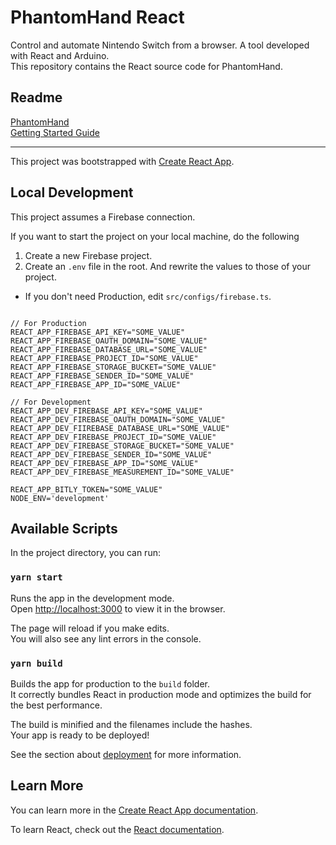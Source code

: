 # PhantomHand React

Control and automate Nintendo Switch from a browser. A tool developed with React and Arduino.  
This repository contains the React source code for PhantomHand.

## Readme

[PhantomHand](https://github.com/noov-smash/PhantomHand#readme)  
[Getting Started Guide](https://zenn.dev/noov/articles/8afaf41678dfa7)

---

This project was bootstrapped with [Create React App](https://github.com/facebook/create-react-app).

## Local Development

This project assumes a Firebase connection.

If you want to start the project on your local machine, do the following

1. Create a new Firebase project.
2. Create an `.env` file in the root. And rewrite the values to those of your project.
  - If you don't need Production, edit `src/configs/firebase.ts`.

```.env

// For Production
REACT_APP_FIREBASE_API_KEY="SOME_VALUE"
REACT_APP_FIREBASE_OAUTH_DOMAIN="SOME_VALUE"
REACT_APP_FIREBASE_DATABASE_URL="SOME_VALUE"
REACT_APP_FIREBASE_PROJECT_ID="SOME_VALUE"
REACT_APP_FIREBASE_STORAGE_BUCKET="SOME_VALUE"
REACT_APP_FIREBASE_SENDER_ID="SOME_VALUE"
REACT_APP_FIREBASE_APP_ID="SOME_VALUE"

// For Development
REACT_APP_DEV_FIREBASE_API_KEY="SOME_VALUE"
REACT_APP_DEV_FIREBASE_OAUTH_DOMAIN="SOME_VALUE"
REACT_APP_DEV_FIIREBASE_DATABASE_URL="SOME_VALUE"
REACT_APP_DEV_FIREBASE_PROJECT_ID="SOME_VALUE"
REACT_APP_DEV_FIREBASE_STORAGE_BUCKET="SOME_VALUE"
REACT_APP_DEV_FIREBASE_SENDER_ID="SOME_VALUE"
REACT_APP_DEV_FIREBASE_APP_ID="SOME_VALUE"
REACT_APP_DEV_FIREBASE_MEASUREMENT_ID="SOME_VALUE"

REACT_APP_BITLY_TOKEN="SOME_VALUE"
NODE_ENV='development'
```

## Available Scripts

In the project directory, you can run:

### `yarn start`

Runs the app in the development mode.\
Open [http://localhost:3000](http://localhost:3000) to view it in the browser.

The page will reload if you make edits.\
You will also see any lint errors in the console.

### `yarn build`

Builds the app for production to the `build` folder.\
It correctly bundles React in production mode and optimizes the build for the best performance.

The build is minified and the filenames include the hashes.\
Your app is ready to be deployed!

See the section about [deployment](https://facebook.github.io/create-react-app/docs/deployment) for more information.

## Learn More

You can learn more in the [Create React App documentation](https://facebook.github.io/create-react-app/docs/getting-started).

To learn React, check out the [React documentation](https://reactjs.org/).
